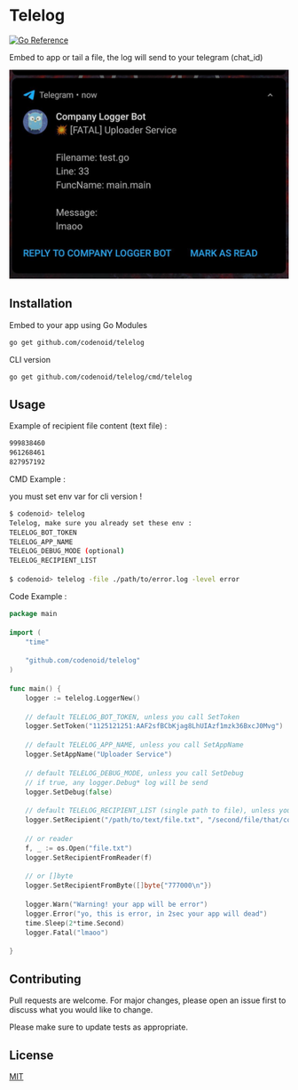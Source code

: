 # Telelog

[![Go Reference](https://pkg.go.dev/badge/github.com/codenoid/telelog.svg)](https://pkg.go.dev/github.com/codenoid/telelog)

Embed to app or tail a file, the log will send to your telegram (chat_id)

![Telegram Notification](telelog.jpg?raw=true)

## Installation

Embed to your app using Go Modules

```bash
go get github.com/codenoid/telelog
```

CLI version

```bash
go get github.com/codenoid/telelog/cmd/telelog
```

## Usage

Example of recipient file content (text file) : 

```txt
999838460
961268461
827957192
```

CMD Example :

you must set env var for cli version !

```bash
$ codenoid> telelog 
Telelog, make sure you already set these env : 
TELELOG_BOT_TOKEN
TELELOG_APP_NAME
TELELOG_DEBUG_MODE (optional)
TELELOG_RECIPIENT_LIST

$ codenoid> telelog -file ./path/to/error.log -level error
```

Code Example :

```go
package main

import (
    "time"

    "github.com/codenoid/telelog"
)

func main() {
    logger := telelog.LoggerNew()

    // default TELELOG_BOT_TOKEN, unless you call SetToken
    logger.SetToken("1125121251:AAF2sfBCbKjag8LhUIAzf1mzk36BxcJ0Mvg")

    // default TELELOG_APP_NAME, unless you call SetAppName
    logger.SetAppName("Uploader Service")

    // default TELELOG_DEBUG_MODE, unless you call SetDebug
    // if true, any logger.Debug* log will be send 
    logger.SetDebug(false)

    // default TELELOG_RECIPIENT_LIST (single path to file), unless you call SetRecipient
    logger.SetRecipient("/path/to/text/file.txt", "/second/file/that/contain/chat_id.txt")

    // or reader
    f, _ := os.Open("file.txt")
    logger.SetRecipientFromReader(f)

    // or []byte
    logger.SetRecipientFromByte([]byte{"777000\n"})

    logger.Warn("Warning! your app will be error")
    logger.Error("yo, this is error, in 2sec your app will dead")
    time.Sleep(2*time.Second)
    logger.Fatal("lmaoo")

}
```

## Contributing
Pull requests are welcome. For major changes, please open an issue first to discuss what you would like to change.

Please make sure to update tests as appropriate.

## License
[MIT](https://choosealicense.com/licenses/mit/)
